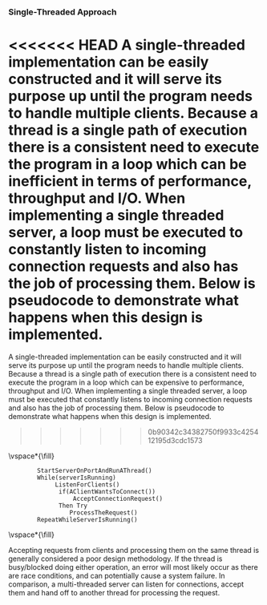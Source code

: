 ### Single-Threaded Approach

<<<<<<< HEAD
A single-threaded implementation can be easily constructed and it will serve its purpose up until the program needs to handle multiple clients. Because a thread is a single path of execution there is a consistent need to execute the program in a loop which can be inefficient in terms of performance, throughput and I/O. When implementing a single threaded server, a loop must be executed to constantly listen to incoming connection requests and also has the job of processing them. Below is pseudocode to demonstrate what happens when this design is implemented.      
=======

A single-threaded implementation can be easily constructed and it will serve its purpose up until the program needs to handle multiple clients. Because a thread is a single path of execution there is a consistent need to execute the program in a loop which can be expensive to performance, throughput and I/O. When implementing a single threaded server, a loop must be executed that constantly listens to incoming connection requests and also has the job of processing them. Below is pseudocode to demonstrate what happens when this design is implemented.      
>>>>>>> 0b90342c34382750f9933c425412195d3cdc1573

\vspace*{\fill}   
```
        StartServerOnPortAndRunAThread()
        While(serverIsRunning)  
             ListenForClients() 
              if(AClientWantsToConnect())   
                  AcceptConnectionRequest()
              Then Try  
                 ProcessTheRequest()  
        RepeatWhileServerIsRunning()
```   
\vspace*{\fill}   

Accepting requests from clients and processing them on the same thread is generally considered a poor design methodology. If the thread is busy/blocked doing either operation, an error will most likely occur as there are race conditions, and can potentially cause a system failure. In comparison, a multi-threaded server can listen for connections, accept them and hand off to another thread for processing the request.

